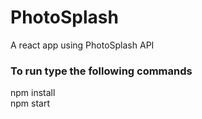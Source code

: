 <h1>PhotoSplash</h1>

A react app using PhotoSplash API

<h3>To run type the following commands</h3>
npm install <br/>
npm start
